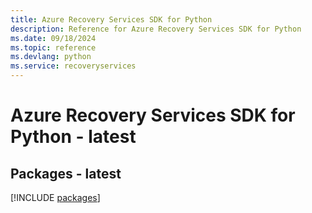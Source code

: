```yaml
---
title: Azure Recovery Services SDK for Python
description: Reference for Azure Recovery Services SDK for Python
ms.date: 09/18/2024
ms.topic: reference
ms.devlang: python
ms.service: recoveryservices
---
```

# Azure Recovery Services SDK for Python - latest
## Packages - latest
[!INCLUDE [packages](recovery-services-index.md)]